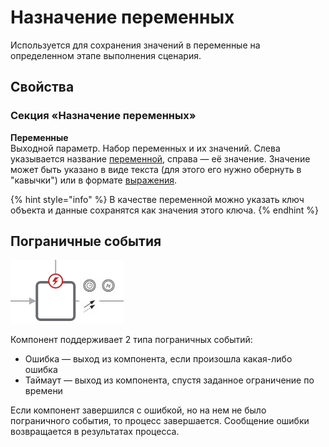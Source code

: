 # Назначение переменных

Используется для сохранения значений в переменные на определенном этапе выполнения сценария.

## Свойства

### Секция «Назначение переменных»

**Переменные**  \
Выходной параметр. Набор переменных и их значений. Слева указывается название [переменной](https://docs.bpium.ru/processes/scripts/variables), справа — её значение. Значение может быть указано в виде текста (для этого его нужно обернуть в "кавычки") или в формате [выражения](https://docs.bpium.ru/processes/scripts/expression).

{% hint style="info" %}
В качестве переменной  можно указать ключ объекта и данные сохранятся как значения этого ключа.
{% endhint %}

## Пограничные события

![](../../../../.gitbook/assets/boundary_any.png)

Компонент поддерживает 2 типа пограничных событий:

* Ошибка — выход из компонента, если произошла какая-либо ошибка
* Таймаут — выход из компонента, спустя заданное ограничение по времени

Если компонент завершился с ошибкой, но на нем не было пограничного события, то процесс завершается. Сообщение ошибки возвращается в результатах процесса.
